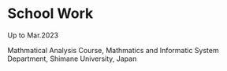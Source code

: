 # School Work

Up to Mar.2023

Mathmatical Analysis Course, Mathmatics and Informatic System Department, Shimane University, Japan
